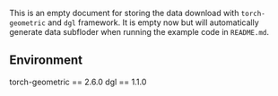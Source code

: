 This is an empty document for storing the data download with `torch-geometric` and `dgl` framework. It is empty now but will automatically generate data subfloder when running the example code in `README.md`.

## Environment
torch-geometric == 2.6.0
dgl == 1.1.0